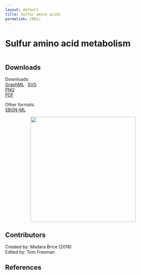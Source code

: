 ```yaml
---
layout: default
title: Sulfur amino acids
permalink: /001/
---
```


# Sulfur amino acid metabolism

![]()




## Downloads

Downloads: &nbsp;  
[GraphML](../downloads/001_Sulfur_amino_acids/Sulfur_amino_acids.graphml) &nbsp;
[SVG](../downloads/001_Sulfur_amino_acids/Sulfur_amino_acids.svg) &nbsp;  
[PNG](../downloads/001_Sulfur_amino_acids/Sulfur_amino_acids.png) &nbsp;  
[PDF](../downloads/001_Sulfur_amino_acids/Sulfur_amino_acids.pdf) &nbsp;  

Other formats: &nbsp;  
[SBGN-ML](../downloads/001_Sulfur_amino_acids/Sulfur_amino_acids.sbgn) &nbsp;  

<p align="middle"><a href="/pyrimidine/"><img id="image" src="/downloads/001_Sulfur_amino_acids/Sulfur_amino_acids.png" width="340"/></a></p>


## Contributors

Created by: Madara Brice (2018)  
Edited by: Tom Freeman  


## References





